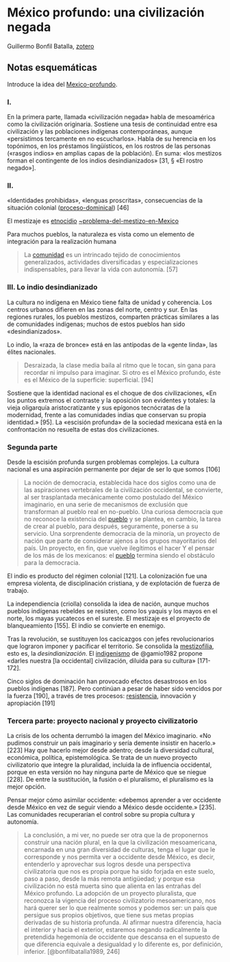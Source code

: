 # México profundo: una civilización negada

Guillermo Bonfil Batalla, [zotero](zotero://select/items/@bonfilbatalla1989)

## Notas esquemáticas

Introduce la idea del [Mexico-profundo](Mexico-profundo.md).

### I.

En la primera parte, llamada «civilización negada» habla de mesoamérica como la civilización originaria. Sostiene una tesis de continuidad entre esa civilización y las poblaciones indígenas contemporáneas, aunque «persistimos tercamente en no escucharlos». Habla de su herencia en los topónimos, en los préstamos lingüísticos, en los rostros de las personas («rasgos indios» en amplias capas de la población). En suma: «los mestizos forman el contingente de los indios desindianizados» [31, § «El rostro negado»].

### II.

«Identidades prohibidas», «lenguas proscritas», consecuencias de la situación colonial ([proceso-dominical](proceso-dominical.md)) [46]

El mestizaje es [etnocidio](etnocidio.md) [~problema-del-mestizo-en-Mexico](~problema-del-mestizo-en-Mexico.md)

Para muchos pueblos, la naturaleza es vista como un elemento de integración para la realización humana

 >
 > La [comunidad](comunidad.md) es un intrincado tejido de conocimientos generalizados, actividades diversificadas y especializaciones indispensables, para llevar la vida con autonomía. [57]

### III. Lo indio desindianizado

La cultura no indígena en México tiene falta de unidad y coherencia. Los centros urbanos difieren en las zonas del norte, centro y sur. En las regiones rurales, los pueblos mestizos, comparten prácticas similares a las de comunidades indígenas; muchos de estos pueblos han sido «desindianizados».

Lo indio, la «raza de bronce» está en las antípodas de la «gente linda», las élites nacionales.

 >
 > Desraizada, la clase media baila al ritmo que le tocan, sin gana para recordar ni impulso para imaginar. Si otro es el México profundo, éste es el México de la superficie: superficial. [94]

Sostiene que la identidad nacional es el choque de dos civilizaciones, «En los puntos extremos el contraste y la oposición son evidentes y totales: la vieja oligarquía aristocratizante y sus epígonos tecnócratas de la modernidad, frente a las comunidades indias que conservan su propia identidad.» [95]. La «escisión profunda» de la sociedad mexicana está en la confrontación no resuelta de estas dos civilizaciones.

### Segunda parte

Desde la escisión profunda surgen problemas complejos. La cultura nacional es una aspiración permanente por dejar de ser lo que somos [106]

 >
 > La noción de democracia, establecida hace dos siglos como una de las aspiraciones vertebrales de la civilización occidental, se convierte, al ser trasplantada mecánicamente como postulado del México imaginario, en una serie de mecanismos de exclusión que transforman al pueblo real en no-pueblo. Una curiosa democracia que no reconoce la existencia del [pueblo](pueblo.md) y se plantea, en cambio, la tarea de crear al pueblo, para después, seguramente, ponerse a su servicio. Una sorprendente democracia de la minoría, un proyecto de nación que parte de considerar ajenos a los grupos mayoritarios del país. Un proyecto, en fin, que vuelve ilegítimos el hacer Y el pensar de los más de los mexicanos: el [pueblo](pueblo.md) termina siendo el obstáculo para la democracia.

El indio es producto del régimen colonial [121]. La colonización fue una empresa violenta, de disciplinación cristiana, y de explotación de fuerza de trabajo.

La independiencia (criolla) consolida la idea de nación, aunque muchos pueblos indígenas rebeldes se resisten, como los yaquis y los mayos en el norte, los mayas yucatecos en el sureste. El mestizaje es el proyecto de blanqueamiento [155]. El indio se convierte en enemigo.

Tras la revolución, se sustituyen los cacicazgos con jefes revolucionarios que lograron imponer y pacificar el territorio. Se consolida la [mestizofilia](mestizofilia.md), esto es, la *desindianización*. El [indigenismo](indigenismo.md) de @gamio1982 propone «darles nuestra [la occidental] civilización, diluida para su cultura» [171-172].

Cinco siglos de dominación han provocado efectos desastrosos en los pueblos indígenas [187]. Pero continúan a pesar de haber sido vencidos por la fuerza [190], a través de tres procesos: [resistencia](resistencia.md), innovación y apropiación [191]

### Tercera parte: proyecto nacional y proyecto civilizatorio

La crisis de los ochenta derrumbó la imagen del México imaginario. «No pudimos construir un país imaginario y sería demente insistir en hacerlo.» [223] Hay que hacerlo mejor desde adentro; desde la diversidad cultural, económica, política, epistemológica. Se trata de un nuevo proyecto civilizatorio que integre la pluralidad, incluida la de influencia occidental, porque en esta versión no hay ninguna parte de México que se niegue [228]. De entre la sustitución, la fusión o el pluralismo, el pluralismo es la mejor opción.

Pensar mejor cómo asimilar occidente: «debemos aprender a ver occidente desde México en vez de seguir viendo a México desde occidente.» [235]. Las comunidades recuperarían el control sobre su propia cultura y autonomía.

 >
 > La conclusión, a mi ver, no puede ser otra que la de proponernos construir una nación plural, en la que la civilización mesoamericana, encarnada en una gran diversidad de culturas, tenga el lugar que le corresponde y nos permita ver a occidente desde México, es decir, entenderlo y aprovechar sus logros desde una perspectiva civilizatoria que nos es propia porque ha sido forjada en este suelo, paso a paso, desde la más remota antigüedad; y porque esa civilización no está muerta sino que alienta en las entrañas del México profundo. La adopción de un proyecto pluralista, que reconozca la vigencia del proceso civilizatorio mesoamericano, nos hará querer ser lo que realmente somos y podemos ser: un país que persigue sus propios objetivos, que tiene sus metas propias derivadas de su historia profunda. Al afirmar nuestra diferencia, hacia el interior y hacia el exterior, estaremos negando radicalmente la pretendida hegemonía de occidente que descansa en el supuesto de que diferencia equivale a desigualdad y lo diferente es, por definición, inferior. [@bonfilbatalla1989, 246]
